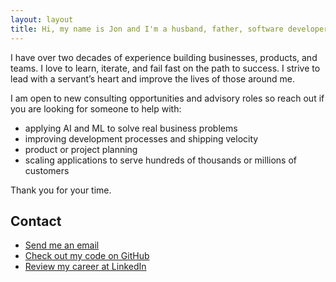 ```yaml
---
layout: layout
title: Hi, my name is Jon and I'm a husband, father, software developer, and investor.
---
```


I have over two decades of experience building businesses, products, and teams. I love to learn, iterate, and fail fast on the path to success. I strive to lead with a servant’s heart and improve the lives of those around me.

I am open to new consulting opportunities and advisory roles so reach out if you are looking for someone to help with:

- applying AI and ML to solve real business problems
- improving development processes and shipping velocity
- product or project planning
- scaling applications to serve hundreds of thousands or millions of customers

Thank you for your time.

## Contact

- [Send me an email](mailto:jonmagic@gmail.com)
- [Check out my code on GitHub](https://github.com/jonmagic)
- [Review my career at LinkedIn](https://www.linkedin.com/in/jonmagic)
